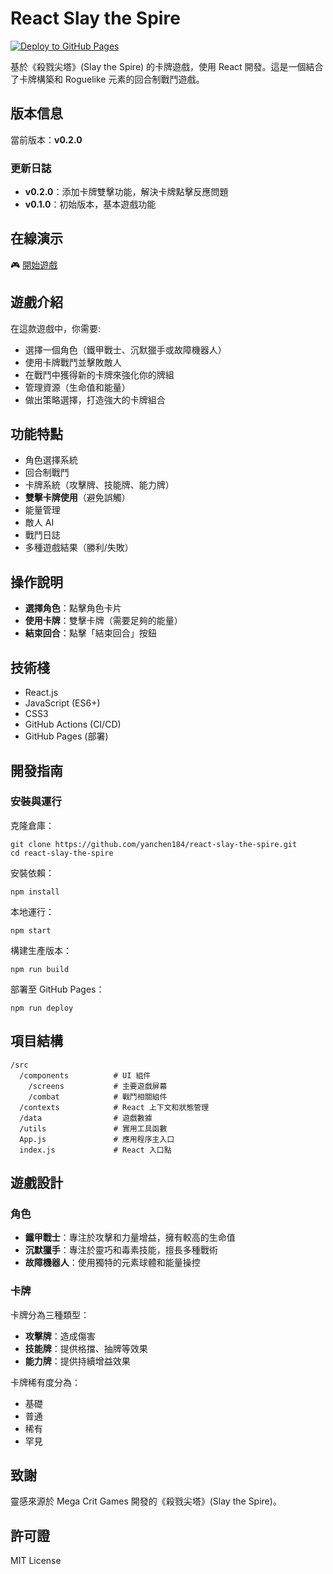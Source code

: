 # React Slay the Spire
[![Deploy to GitHub Pages](https://github.com/yanchen184/react-slay-the-spire/actions/workflows/deploy.yml/badge.svg)](https://github.com/yanchen184/react-slay-the-spire/actions/workflows/deploy.yml)

基於《殺戮尖塔》(Slay the Spire) 的卡牌遊戲，使用 React 開發。這是一個結合了卡牌構築和 Roguelike 元素的回合制戰鬥遊戲。

## 版本信息

當前版本：**v0.2.0**

### 更新日誌

- **v0.2.0**：添加卡牌雙擊功能，解決卡牌點擊反應問題
- **v0.1.0**：初始版本，基本遊戲功能

## 在線演示

🎮 [開始遊戲](https://yanchen184.github.io/react-slay-the-spire/)

## 遊戲介紹

在這款遊戲中，你需要:
- 選擇一個角色（鐵甲戰士、沉默獵手或故障機器人）
- 使用卡牌戰鬥並擊敗敵人
- 在戰鬥中獲得新的卡牌來強化你的牌組
- 管理資源（生命值和能量）
- 做出策略選擇，打造強大的卡牌組合

## 功能特點

- 角色選擇系統
- 回合制戰鬥
- 卡牌系統（攻擊牌、技能牌、能力牌）
- **雙擊卡牌使用**（避免誤觸）
- 能量管理
- 敵人 AI
- 戰鬥日誌
- 多種遊戲結果（勝利/失敗）

## 操作說明

- **選擇角色**：點擊角色卡片
- **使用卡牌**：雙擊卡牌（需要足夠的能量）
- **結束回合**：點擊「結束回合」按鈕

## 技術棧

- React.js
- JavaScript (ES6+)
- CSS3
- GitHub Actions (CI/CD)
- GitHub Pages (部署)

## 開發指南

### 安裝與運行

克隆倉庫：
```
git clone https://github.com/yanchen184/react-slay-the-spire.git
cd react-slay-the-spire
```

安裝依賴：
```
npm install
```

本地運行：
```
npm start
```

構建生產版本：
```
npm run build
```

部署至 GitHub Pages：
```
npm run deploy
```

## 項目結構

```
/src
  /components          # UI 組件
    /screens           # 主要遊戲屏幕
    /combat            # 戰鬥相關組件
  /contexts            # React 上下文和狀態管理
  /data                # 遊戲數據
  /utils               # 實用工具函數
  App.js               # 應用程序主入口
  index.js             # React 入口點
```

## 遊戲設計

### 角色

- **鐵甲戰士**：專注於攻擊和力量增益，擁有較高的生命值
- **沉默獵手**：專注於靈巧和毒素技能，擅長多種戰術
- **故障機器人**：使用獨特的元素球體和能量操控

### 卡牌

卡牌分為三種類型：
- **攻擊牌**：造成傷害
- **技能牌**：提供格擋、抽牌等效果
- **能力牌**：提供持續增益效果

卡牌稀有度分為：
- 基礎
- 普通
- 稀有
- 罕見

## 致謝

靈感來源於 Mega Crit Games 開發的《殺戮尖塔》(Slay the Spire)。

## 許可證

MIT License